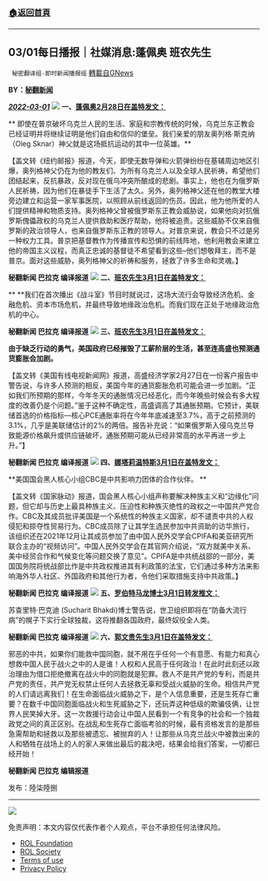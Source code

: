 ###  [:house:返回首頁](https://github.com/ourhimalayas/txt)
---


## 03/01每日播报｜社媒消息:蓬佩奥 班农先生
` 秘密翻译组-即时新闻播报组` [轉載自GNews](https://gnews.org/zh-hans/2086621/)

**BY：[秘翻新闻](https://gtv.org/broadcast/watch/621db5ae019ef64da653286c)**

***[2022-03-01](https://gtv.org/broadcast/watch/621db5ae019ef64da653286c)***
![](https://assets.gnews.org/wp-content/uploads/2022/03/1-6.jpg)
**一、[蓬佩奥2月28日在盖特发文：](https://gettr.com/post/pxef516f6d)**

** 即使在普京破坏乌克兰人民的生活、家庭和宗教传统的时候，乌克兰东正教会已经证明并将继续证明是他们自由和信仰的堡垒。我们亲爱的朋友奥列格·斯克纳（Oleg Sknar）神父就是这场抵抗运动的其中一位英雄。**

【盖文转《纽约邮报》报道，今天，即使无数导弹和火箭弹纷纷在基辅周边地区引爆，奥列格神父仍在为他的教友们、为所有乌克兰人以及全球人民祈祷，希望他们团结起来，反抗暴政，反对现在俄乌冲突所酿成的悲剧。事实上，他也在为俄罗斯人民祈祷，因为他们在暴徒手下生活了太久。另外，奥列格神父还在他的教堂大楼旁边建立和运营一家军事医院，以照顾从前线返回的伤员。因此，他为他所爱的人们提供精神和物质支持。奥列格神父曾被俄罗斯东正教会威胁说，如果他向对抗俄罗斯傀儡政权的乌克兰人提供救助和医疗帮助，他将被追责。这些威胁不仅来自俄罗斯的政治领导人，也来自俄罗斯东正教的领导人。对普京来说，教会只不过是另一种权力工具。普京把基督教作为传播宣传和恐惧的前线阵地，他利用教会来建立他的帝国主义议程，而真正忠诚的基督徒不希望看到这些–他们想敬拜主，而不是普京。面对这些威胁，奥列格神父的祈祷和服务，拯救了许多生命和灵魂。】

**秘翻新闻 巴拉克 编译报道**
![](https://assets.gnews.org/wp-content/uploads/2022/03/2-4.jpg)
**二、[班农先生3月1日在盖特发文：](https://gettr.com/post/pxfiome4c2)**

** **我们在首次播出《战斗室》节目时就说过，这场大流行会导致经济危机、金融危机、资本市场危机，并最终导致地缘政治危机。而我们现在正处于地缘政治危机的中心。

**秘翻新闻 巴拉克 编译报道**
![](https://assets.gnews.org/wp-content/uploads/2022/03/3-2.jpg)
**三、[班农先生3月1日在盖特发文：](https://gettr.com/post/pxf5uza55d)**

**由于缺乏行动的勇气，美国政府已经摧毁了工薪阶层的生活，甚至连高盛也预测通货膨胀会加剧。**

【盖文转《美国有线电视新闻网》报道，高盛经济学家2月27日在一份客户报告中警告说，与许多人预测的相反，美国今年的通货膨胀危机可能会进一步加剧。“正如我们所预期的那样，今年冬天的通胀情况已经恶化，而今年晚些时候会有多大程度的改善仍是个问题。”鉴于这种不确定性，高盛调高了其通胀预期。它预计，美联储首选的价格指标—核心PCE通胀率将在今年年底减速至3.7%，高于之前预测的3.1%，几乎是美联储估计的2%的两倍。报告补充说：“如果俄罗斯入侵乌克兰导致能源价格飙升或供应链破坏，通胀预期可能从已经非常高的水平再进一步上升。”】

**秘翻新闻 巴拉克 编译报道**
![](https://assets.gnews.org/wp-content/uploads/2022/03/4-1.jpg)
**四、[娜塔莉温特斯3月1日在盖特发文：](https://gettr.com/post/pxg72ya51f)**

**美国国会黑人核心小组CBC是中共影响力团体的合作伙伴。 **

【盖文转《国家脉动》报道，国会黑人核心小组声称要解决种族主义和“边缘化”问题，但它却与历史上最具种族主义、压迫性和种族灭绝性的政权之一中国共产党合作。CBC及其成员批评美国是一个系统性的种族主义国家，却不谴责中共的人权侵犯和掠夺性贸易行为。CBC成员除了让其学生选民参加中共资助的访华旅行，该组织还在2021年12月让其成员参加了由中国人民外交学会CPIFA和美亚研究所联合主办的“视频访问”。中国人民外交学会在其官网介绍说，“双方就美中关系、美中经贸合作和气候变化等问题交换了意见”。CPIFA是中共统战部的一部分，美国国务院将统战部比作是中共政权推进其有利政策的法宝，它们通过多种方法来影响海外华人社区、外国政府和其他行为者，令他们采取措施支持中共政策。】

**秘翻新闻 巴拉克 编译报道**
![](https://assets.gnews.org/wp-content/uploads/2022/03/5-1.jpg)
**五、[罗伯特马龙博士3月1日转发推文：](https://gettr.com/post/pxec99399f)**

苏查里特·巴克迪 (Sucharit Bhakdi)博士警告说，世卫组织即将在“防备大流行病”的幌子下实行全球独裁，这将推翻各国政府，最终奴役全人类。

**秘翻新闻 巴拉克 编译报道**
![](https://assets.gnews.org/wp-content/uploads/2022/03/6.jpg)
**六、[郭文贵先生3月1日在盖特发文：](https://gettr.com/post/pxh1rg7572)**

邪恶的中共，如果你们能救中国同胞，就不用在乎任何一个有意愿、有能力和真心想救中国人民于战火之中的人是谁！人权和人民高于任何政治！在此时此刻还以政治理由为借口拒绝撤离在战火中的同胞就是犯罪。救人不是共产党的专利，而是共产党的责任，共产党无权禁止任何人去拯救无辜和受战火威胁的生命。相信共产党的人们请远离我们！在生命面临战火威胁之下，是个人信息重要，还是生死存亡重要？在数千中国同胞面临战火和生死威胁之下，还玩弄这种低级的欺骗伎俩，让世界人民笑掉大牙。这一次救援行动会让中国人民看到一个有竞争的社会和一个独裁政党之间的真正区别。在战乱和生死存亡面临考验的时候，最有资格发言的是那些急需帮助和拯救以及那些被遗忘、被抛弃的人！让那些从乌克兰战火中被救出来的人和牺牲在战场上的人的家人来做出最后的裁决吧，结果会给我们答案，一切都已经开始！

**秘翻新闻 巴拉克 编辑报道**

发布：陸柒陸捌

* * *
![](https://assets.gnews.org/wp-content/uploads/2022/02/IMAGE-2022-02-19-171752.jpg)
 

免责声明：本文内容仅代表作者个人观点，平台不承担任何法律风险。

- [ROL Foundation](https://rolfoundation.org/)
- [ROL Society](https://rolsociety.org/)
- [Terms of use](https://gnews.org/terms-of-use-3/)
- [Privacy Policy](https://gnews.org/privacy-policy/)
